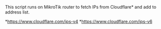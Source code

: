 This script runs on MikroTik router to fetch IPs from Cloudflare* and add to address list.

*https://www.cloudflare.com/ips-v4
*https://www.cloudflare.com/ips-v6
